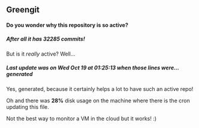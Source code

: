 ## Greengit

#### Do you wonder why this repository is so active?

##### After all it has 32285 commits!

But is it *really* active? Well...

##### Last update was on Wed Oct 19 at 01:25:13 when those lines were... generated

Yes, generated, because it certainly helps a lot to have such an active repo!

Oh and there was **28%** disk usage on the machine
where there is the cron updating this file.

Not the best way to monitor a VM in the cloud but it works! :)
